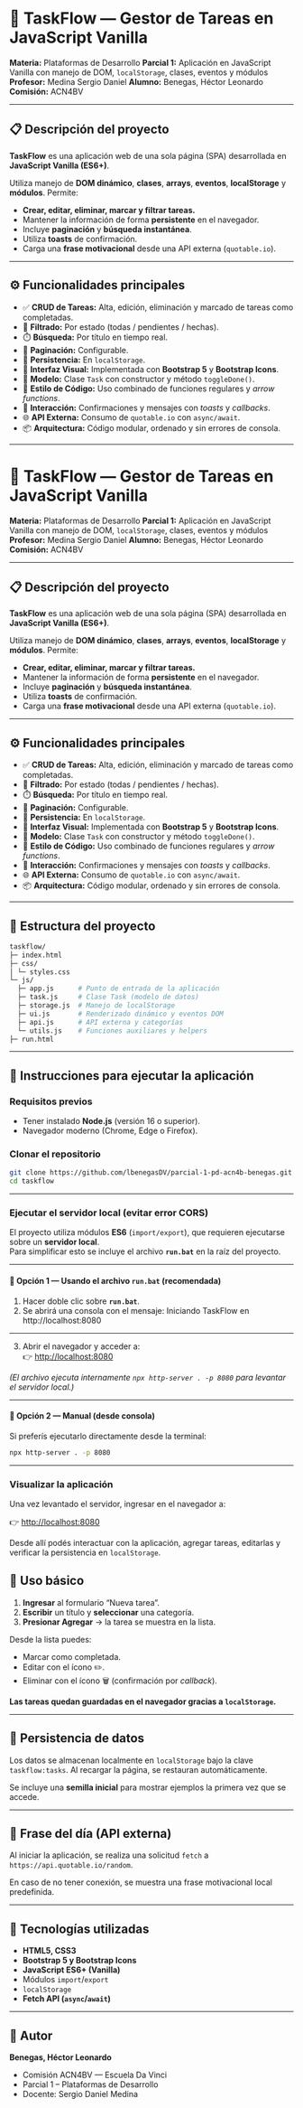 # 🧭 TaskFlow — Gestor de Tareas en JavaScript Vanilla

**Materia:** Plataformas de Desarrollo
**Parcial 1:** Aplicación en JavaScript Vanilla con manejo de DOM, `localStorage`, clases, eventos y módulos
**Profesor:** Medina Sergio Daniel
**Alumno:** Benegas, Héctor Leonardo
**Comisión:** ACN4BV

---

## 📋 Descripción del proyecto

**TaskFlow** es una aplicación web de una sola página (SPA) desarrollada en **JavaScript Vanilla (ES6+)**.

Utiliza manejo de **DOM dinámico**, **clases**, **arrays**, **eventos**, **localStorage** y **módulos**. Permite:

* **Crear, editar, eliminar, marcar y filtrar tareas.**
* Mantener la información de forma **persistente** en el navegador.
* Incluye **paginación** y **búsqueda instantánea**.
* Utiliza **toasts** de confirmación.
* Carga una **frase motivacional** desde una API externa (`quotable.io`).

---

## ⚙️ Funcionalidades principales

* ✅ **CRUD de Tareas:** Alta, edición, eliminación y marcado de tareas como completadas.
* 🔎 **Filtrado:** Por estado (todas / pendientes / hechas).
* ⏱️ **Búsqueda:** Por título en tiempo real.
* 🔢 **Paginación:** Configurable.
* 💾 **Persistencia:** En `localStorage`.
* 🎨 **Interfaz Visual:** Implementada con **Bootstrap 5** y **Bootstrap Icons**.
* 🧱 **Modelo:** Clase `Task` con constructor y método `toggleDone()`.
* 🚀 **Estilo de Código:** Uso combinado de funciones regulares y *arrow functions*.
* 🔔 **Interacción:** Confirmaciones y mensajes con *toasts* y *callbacks*.
* 🌐 **API Externa:** Consumo de `quotable.io` con `async/await`.
* 📦 **Arquitectura:** Código modular, ordenado y sin errores de consola.


---

# 🧭 TaskFlow — Gestor de Tareas en JavaScript Vanilla

**Materia:** Plataformas de Desarrollo
**Parcial 1:** Aplicación en JavaScript Vanilla con manejo de DOM, `localStorage`, clases, eventos y módulos
**Profesor:** Medina Sergio Daniel
**Alumno:** Benegas, Héctor Leonardo
**Comisión:** ACN4BV

---

## 📋 Descripción del proyecto

**TaskFlow** es una aplicación web de una sola página (SPA) desarrollada en **JavaScript Vanilla (ES6+)**.

Utiliza manejo de **DOM dinámico**, **clases**, **arrays**, **eventos**, **localStorage** y **módulos**. Permite:

* **Crear, editar, eliminar, marcar y filtrar tareas.**
* Mantener la información de forma **persistente** en el navegador.
* Incluye **paginación** y **búsqueda instantánea**.
* Utiliza **toasts** de confirmación.
* Carga una **frase motivacional** desde una API externa (`quotable.io`).

---

## ⚙️ Funcionalidades principales

* ✅ **CRUD de Tareas:** Alta, edición, eliminación y marcado de tareas como completadas.
* 🔎 **Filtrado:** Por estado (todas / pendientes / hechas).
* ⏱️ **Búsqueda:** Por título en tiempo real.
* 🔢 **Paginación:** Configurable.
* 💾 **Persistencia:** En `localStorage`.
* 🎨 **Interfaz Visual:** Implementada con **Bootstrap 5** y **Bootstrap Icons**.
* 🧱 **Modelo:** Clase `Task` con constructor y método `toggleDone()`.
* 🚀 **Estilo de Código:** Uso combinado de funciones regulares y *arrow functions*.
* 🔔 **Interacción:** Confirmaciones y mensajes con *toasts* y *callbacks*.
* 🌐 **API Externa:** Consumo de `quotable.io` con `async/await`.
* 📦 **Arquitectura:** Código modular, ordenado y sin errores de consola.

---

## 🧱 Estructura del proyecto

```bash
taskflow/
├─ index.html
├─ css/
│ └─ styles.css
└─ js/
  ├─ app.js      # Punto de entrada de la aplicación
  ├─ task.js     # Clase Task (modelo de datos)
  ├─ storage.js  # Manejo de localStorage
  ├─ ui.js       # Renderizado dinámico y eventos DOM
  ├─ api.js      # API externa y categorías
  └─ utils.js    # Funciones auxiliares y helpers
├─ run.html
```
---

## 🚀 Instrucciones para ejecutar la aplicación

### Requisitos previos

* Tener instalado **Node.js** (versión 16 o superior).
* Navegador moderno (Chrome, Edge o Firefox).

### Clonar el repositorio

```bash
git clone https://github.com/lbenegasDV/parcial-1-pd-acn4b-benegas.git 
cd taskflow
```
---

###  Ejecutar el servidor local (evitar error CORS)

El proyecto utiliza módulos **ES6** (`import/export`), que requieren ejecutarse sobre un **servidor local**.  
Para simplificar esto se incluye el archivo **`run.bat`** en la raíz del proyecto.

---

#### 🔹 Opción 1 — Usando el archivo `run.bat` (recomendada)

1. Hacer doble clic sobre **`run.bat`**.  
2. Se abrirá una consola con el mensaje:
Iniciando TaskFlow en http://localhost:8080
---

3. Abrir el navegador y acceder a:  
👉 [http://localhost:8080](http://localhost:8080)

*(El archivo ejecuta internamente `npx http-server . -p 8080` para levantar el servidor local.)*

---

#### 🔹 Opción 2 — Manual (desde consola)

Si preferís ejecutarlo directamente desde la terminal:

```bash
npx http-server . -p 8080
```
---
###  Visualizar la aplicación

Una vez levantado el servidor, ingresar en el navegador a:

👉 [http://localhost:8080](http://localhost:8080)

Desde allí podés interactuar con la aplicación, agregar tareas, editarlas y verificar la persistencia en `localStorage`.

## 🧩 Uso básico

1.  **Ingresar** al formulario “Nueva tarea”.
2.  **Escribir** un título y **seleccionar** una categoría.
3.  **Presionar Agregar** → la tarea se muestra en la lista.

Desde la lista puedes:

* Marcar como completada.
* Editar con el ícono ✏️.
* Eliminar con el ícono 🗑️ (confirmación por *callback*).

**Las tareas quedan guardadas en el navegador gracias a `localStorage`.**

---

## 💾 Persistencia de datos

Los datos se almacenan localmente en `localStorage` bajo la clave `taskflow:tasks`. Al recargar la página, se restauran automáticamente.

Se incluye una **semilla inicial** para mostrar ejemplos la primera vez que se accede.

---

## 💬 Frase del día (API externa)

Al iniciar la aplicación, se realiza una solicitud `fetch` a `https://api.quotable.io/random`.

En caso de no tener conexión, se muestra una frase motivacional local predefinida.

---

## 🧠 Tecnologías utilizadas

* **HTML5, CSS3**
* **Bootstrap 5 y Bootstrap Icons**
* **JavaScript ES6+ (Vanilla)**
* Módulos `import`/`export`
* `localStorage`
* **Fetch API (`async`/`await`)**

---

## 👤 Autor

**Benegas, Héctor Leonardo**
* Comisión ACN4BV — Escuela Da Vinci
* Parcial 1 – Plataformas de Desarrollo
* Docente: Sergio Daniel Medina
